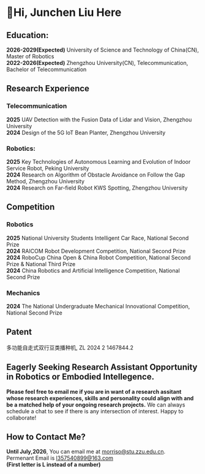 # 👋Hi, Junchen Liu Here
## Education: 
<b>2026-2029(Expected)</b>       University of Science and Technology of China(CN), Master of Robotics</br>
<b>2022-2026(Expected)</b>       Zhengzhou University(CN), Telecommunication, Bachelor of Telecommunication
## Research Experience
  ### Telecommunication
  <b>2025</b> UAV Detection with the Fusion Data of Lidar and Vision, Zhengzhou University</br>
  <b>2024</b> Design of the 5G IoT Bean Planter, Zhengzhou University
  ### Robotics:
  <b>2025</b> Key Technologies of Autonomous Learning and Evolution of Indoor Service Robot, Peking University</br>
  <b>2024</b> Research on Algorithm of Obstacle Avoidance on Follow the Gap Method, Zhengzhou University </br>
  <b>2024</b> Research on Far-field Robot KWS Spotting, Zhengzhou University
## Competition
  ### Robotics
  <b>2025</b> National University Students Intelligent Car Race, National Second Prize</br>
  <b>2024</b> RAICOM Robot Development Competition, National Second Prize</br>
  <b>2024</b> RoboCup China Open & China Robot Competition, National Second Prize & National Third Prize</br>
  <b>2024</b> China Robotics and Artificial Intelligence Competition, National Second Prize
  ### Mechanics
  <b>2024</b> The National Undergraduate Mechanical Innovational Competition, National Second Prize</br>
## Patent
  多功能自走式双行豆类播种机, ZL 2024 2 1467844.2
## Eagerly Seeking Research Assistant Opportunity in Robotics or Embodied Intellegence.
<b>Please feel free to email me if you are in want of a research assitant whose research experiences, skills and personality could align with and be a matched help of your ongoing research projects.</b> We can always schedule a chat to see if there is any intersection of interest. Happy to collaborate!
## How to Contact Me?
  <b>Until July,2026</b>, You can email me at morriso@stu.zzu.edu.cn.</br>
  Permenant Email is l357540899@163.com</br>
  <b>(First letter is L instead of a number)</b>
<!--
**MooreMorriso/MooreMorriso** is a ✨ _special_ ✨ repository because its `README.md` (this file) appears on your GitHub profile.

Here are some ideas to get you started:

- 🔭 I’m currently working on ...
- 🌱 I’m currently learning ...
- 👯 I’m looking to collaborate on ...
- 🤔 I’m looking for help with ...
- 💬 Ask me about ...
- 📫 How to reach me: ...
- 😄 Pronouns: ...
- ⚡ Fun fact: ...
-->
